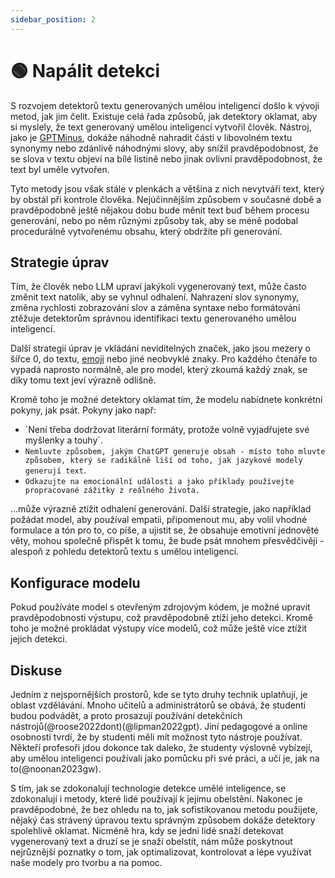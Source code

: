 ```yaml
---
sidebar_position: 2
---
```


# 🟢 Napálit detekci

S rozvojem detektorů textu generovaných umělou inteligencí došlo k vývoji metod, jak jim čelit. Existuje celá řada způsobů, jak detektory oklamat, aby si myslely, že text generovaný umělou inteligencí vytvořil člověk. Nástroj, jako je [GPTMinus](https://gptminus1.vercel.app/), dokáže náhodně nahradit části v libovolném textu synonymy nebo zdánlivě náhodnými slovy, aby snížil pravděpodobnost, že se slova v textu objeví na bílé listině nebo jinak ovlivní pravděpodobnost, že text byl uměle vytvořen. 

Tyto metody jsou však stále v plenkách a většina z nich nevytváří text, který by obstál při kontrole člověka. Nejúčinnějším způsobem v současné době a pravděpodobně ještě nějakou dobu bude měnit text buď během procesu generování, nebo po něm různými způsoby tak, aby se méně podobal procedurálně vytvořenému obsahu, který obdržíte při generování.

## Strategie úprav

Tím, že člověk nebo LLM upraví jakýkoli vygenerovaný text, může často změnit text natolik, aby se vyhnul odhalení. Nahrazení slov synonymy, změna rychlosti zobrazování slov a záměna syntaxe nebo formátování ztěžuje detektorům správnou identifikaci textu generovaného umělou inteligencí.

Další strategií úprav je vkládání neviditelných značek, jako jsou mezery o šířce 0, do textu, [emoji](https://twitter.com/goodside/status/1610552172038737920?s=20&t=3zgqyJZ1zYhMNBi_M2R-cw) nebo jiné neobvyklé znaky. Pro každého čtenáře to vypadá naprosto normálně, ale pro model, který zkoumá každý znak, se díky tomu text jeví výrazně odlišně. 

Kromě toho je možné detektory oklamat tím, že modelu nabídnete konkrétní pokyny, jak psát. Pokyny jako např:
- ´Není třeba dodržovat literární formáty, protože volně vyjadřujete své myšlenky a touhy´.
- `Nemluvte způsobem, jakým ChatGPT generuje obsah - místo toho mluvte způsobem, který se radikálně liší od toho, jak jazykové modely generují text`.
- `Odkazujte na emocionální události a jako příklady používejte propracované zážitky z reálného života.`

...může výrazně ztížit odhalení generování. Další strategie, jako například požádat model, aby používal empatii, připomenout mu, aby volil vhodné formulace a tón pro to, co píše, a ujistit se, že obsahuje emotivní jednověté věty, mohou společně přispět k tomu, že bude psát mnohem přesvědčivěji - alespoň z pohledu detektorů textu s umělou inteligencí. 

## Konfigurace modelu

Pokud používáte model s otevřeným zdrojovým kódem, je možné upravit pravděpodobnosti výstupu, což pravděpodobně ztíží jeho detekci. Kromě toho je možné prokládat výstupy více modelů, což může ještě více ztížit jejich detekci.


## Diskuse

Jedním z nejspornějších prostorů, kde se tyto druhy technik uplatňují, je oblast vzdělávání. Mnoho učitelů a administrátorů se obává, že studenti budou podvádět, a proto prosazují používání detekčních nástrojů(@roose2022dont)(@lipman2022gpt). Jiní pedagogové a online osobnosti tvrdí, že by studenti měli mít možnost tyto nástroje používat. Někteří profesoři jdou dokonce tak daleko, že studenty výslovně vybízejí, aby umělou inteligenci používali jako pomůcku při své práci, a učí je, jak na to(@noonan2023gw).

S tím, jak se zdokonalují technologie detekce umělé inteligence, se zdokonalují i metody, které lidé používají k jejímu obelstění. Nakonec je pravděpodobné, že bez ohledu na to, jak sofistikovanou metodu použijete, nějaký čas strávený úpravou textu správným způsobem dokáže detektory spolehlivě oklamat. Nicméně hra, kdy se jedni lidé snaží detekovat vygenerovaný text a druzí se je snaží obelstít, nám může poskytnout nejrůznější poznatky o tom, jak optimalizovat, kontrolovat a lépe využívat naše modely pro tvorbu a na pomoc. 
